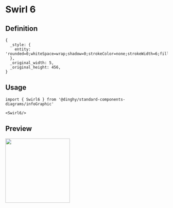# Swirl 6

## Definition

```
{
  _style: { 
    entity: 'rounded=0;whiteSpace=wrap;shadow=0;strokeColor=none;strokeWidth=6;fillColor=none;fontSize=7;fontColor=#FFFFFF;align=left;html=1;spacingLeft=5;',
  },
  _original_width: 5,
  _original_height: 456,
}
```

## Usage

```
import { Swirl6 } from '@dinghy/standard-components-diagrams/infoGraphic'

<Swirl6/>
```

## Preview

<img src="./swirl-6.png" width="200"/>
